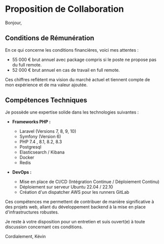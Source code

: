 # Proposition de Collaboration

Bonjour,

## Conditions de Rémunération

En ce qui concerne les conditions financières, voici mes attentes :

- 55 000 € brut annuel avec package compris si le poste ne propose pas du full remote.
- 52 000 € brut annuel en cas de travail en full remote.

Ces chiffres reflètent ma vision du marché actuel et tiennent compte de mon expérience et de ma valeur ajoutée.

## Compétences Techniques

Je possède une expertise solide dans les technologies suivantes :

- **Frameworks PHP :**
  - Laravel (Versions 7, 8, 9, 10)
  - Symfony (Version 6)
  - PHP 7.4 , 8.1, 8.2, 8.3
  - Postgresql
  - Elasticsearch / Kibana
  - Docker
  - Redis

- **DevOps :**
  - Mise en place de CI/CD (Intégration Continue / Déploiement Continu)
  - Déploiement sur serveur Ubuntu 22.04 / 22.10
  - Création d'un dispatcher AWS pour les runners GitLab

Ces compétences me permettent de contribuer de manière significative à des projets web, allant du développement backend à la mise en place d'infrastructures robustes.

Je reste à votre disposition pour un entretien et suis ouvert(e) à toute discussion concernant ces conditions.

Cordialement,
Kévin
